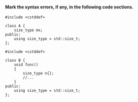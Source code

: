 #### Mark the syntax errors, if any, in the following code sections.

```
#include <cstddef>

class A {
	size_type mx;
public:
	using size_type = std::size_t;
};
```

```
#include <cstddef>

class B {
	void func()
	{
		size_type n{};
		//...
	}
public:
	using size_type = std::size_t;
};
```

